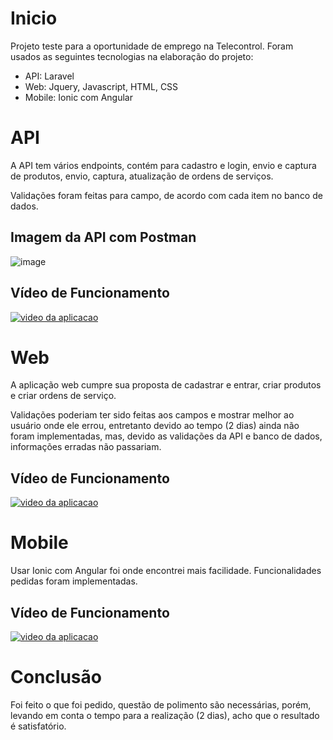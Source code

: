 # Inicio

Projeto teste para a oportunidade de emprego na Telecontrol. Foram usados as seguintes tecnologias na elaboração do projeto:

* API: Laravel
* Web: Jquery, Javascript, HTML, CSS
* Mobile: Ionic com Angular

# API
<p>A API tem vários endpoints, contém para cadastro e login, envio e captura de produtos, envio, captura, atualização de ordens de serviços.</p>
<p>Validações foram feitas para campo, de acordo com cada item no banco de dados.</p>

## Imagem da API com Postman
![image](https://github.com/user-attachments/assets/d6682916-21fb-4aae-bbd9-618ceb71100b)
## Vídeo de Funcionamento
[![video da aplicacao](https://img.youtube.com/vi/VXUlk47YpLQ/0.jpg)](https://www.youtube.com/watch?v=VXUlk47YpLQ)

# Web
<p>A aplicação web cumpre sua proposta de cadastrar e entrar, criar produtos e criar ordens de serviço.</p>
<p>Validações poderiam ter sido feitas aos campos e mostrar melhor ao usuário onde ele errou, entretanto devido ao tempo (2 dias) ainda não foram implementadas, mas, devido as validações da API e banco de dados, informações erradas não passariam.</p>

## Vídeo de Funcionamento
[![video da aplicacao](https://img.youtube.com/vi/UocQ1U0dsrk/0.jpg)](https://www.youtube.com/watch?v=UocQ1U0dsrk)

# Mobile
<p>Usar Ionic com Angular foi onde encontrei mais facilidade. Funcionalidades pedidas foram implementadas.</p>

## Vídeo de Funcionamento
[![video da aplicacao](https://img.youtube.com/vi/PP2I-szEvTs/0.jpg)](https://www.youtube.com/watch?v=PP2I-szEvTs)

# Conclusão
Foi feito o que foi pedido, questão de polimento são necessárias, porém, levando em conta o tempo para a realização (2 dias), acho que o resultado é satisfatório.
